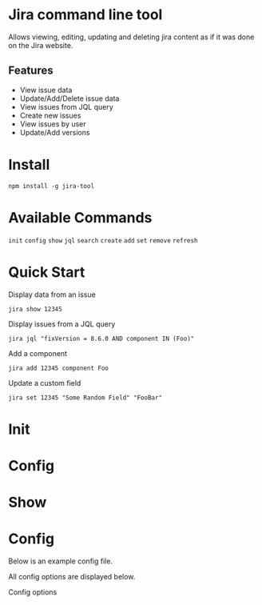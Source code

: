 # Jira command line tool

Allows viewing, editing, updating and deleting jira content as if it was done on the Jira website.

## Features

* View issue data
* Update/Add/Delete issue data
* View issues from JQL query
* Create new issues
* View issues by user
* Update/Add versions

# Install

```
npm install -g jira-tool
```

# Available Commands

`init`
`config`
`show`
`jql`
`search`
`create`
`add`
`set`
`remove`
`refresh`

# Quick Start

Display data from an issue

```
jira show 12345
```

Display issues from a JQL query

```
jira jql "fixVersion = 8.6.0 AND component IN (Foo)"
```

Add a component

```
jira add 12345 component Foo
```

Update a custom field

```
jira set 12345 "Some Random Field" "FooBar"
```

# Init

# Config

# Show


# Config

Below is an example config file.

All config options are displayed below.

Config options
